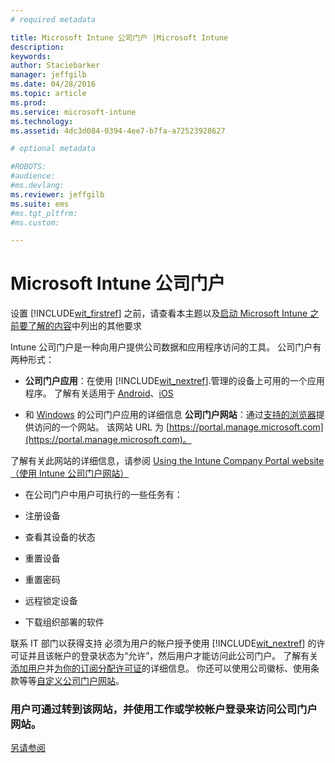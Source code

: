 ```yaml
---
# required metadata

title: Microsoft Intune 公司门户 |Microsoft Intune
description:
keywords:
author: Staciebarker
manager: jeffgilb
ms.date: 04/28/2016
ms.topic: article
ms.prod:
ms.service: microsoft-intune
ms.technology:
ms.assetid: 4dc3d084-0394-4ee7-b7fa-a72523928627

# optional metadata

#ROBOTS:
#audience:
#ms.devlang:
ms.reviewer: jeffgilb
ms.suite: ems
#ms.tgt_pltfrm:
#ms.custom:

---
```


# Microsoft Intune 公司门户

设置 [!INCLUDE[wit_firstref](../includes/wit_firstref_md.md)] 之前，请查看本主题以及[启动 Microsoft Intune 之前要了解的内容](what-to-know-before-you-start-microsoft-intune.md)中列出的其他要求

Intune 公司门户是一种向用户提供公司数据和应用程序访问的工具。 公司门户有两种形式：

-   **公司门户应用**：在使用 [!INCLUDE[wit_nextref](../includes/wit_nextref_md.md)].管理的设备上可用的一个应用程序。 了解有关适用于 [Android](/Intune/EndUser/using-your-android-device-with-intune)、[iOS](/Intune/EndUser/using-your-ios-or-mac-os-x-device-with-intune) 


- 和 [Windows](/Intune/EndUser/using-your-windows-device-with-intune) 的公司门户应用的详细信息 **公司门户网站**：通过[支持的浏览器](supported-web-browsers.md)提供访问的一个网站。 该网站 URL 为 [https://portal.manage.microsoft.com](https://portal.manage.microsoft.com)。

了解有关此网站的详细信息，请参阅 [Using the Intune Company Portal website（使用 Intune 公司门户网站）](/Intune/EndUser/using-the-intune-company-portal-website)

-   在公司门户中用户可执行的一些任务有：

-   注册设备

-   查看其设备的状态

-   重置设备

-   重置密码

-   远程锁定设备

-   下载组织部署的软件

联系 IT 部门以获得支持 必须为用户的帐户授予使用 [!INCLUDE[wit_nextref](../includes/wit_nextref_md.md)] 的许可证并且该帐户的登录状态为“允许”，然后用户才能访问此公司门户。 了解有关[添加用户](start-with-a-paid-subscription-to-microsoft-intune-step-3.md)并[为你的订阅分配许可证](start-with-a-paid-subscription-to-microsoft-intune-step-4.md)的详细信息。 你还可以使用公司徽标、使用条款等等[自定义公司门户网站](start-with-a-paid-subscription-to-microsoft-intune-step-7.md)。

### 用户可通过转到该网站，并使用工作或学校帐户登录来访问公司门户网站。
[另请参阅](what-to-know-before-you-start-microsoft-intune.md)


<!--HONumber=May16_HO2-->


